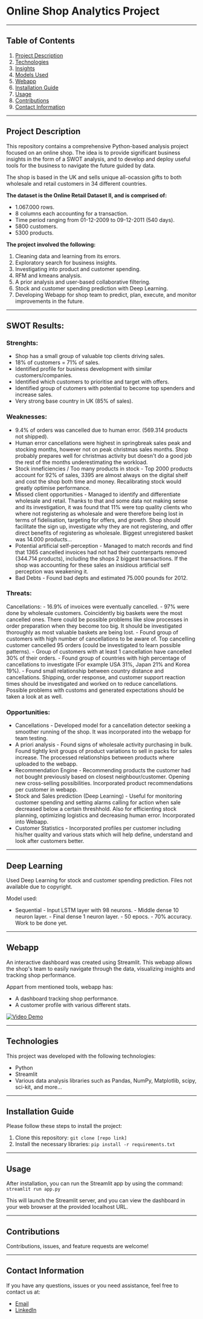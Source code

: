 # Online Shop Analytics Project

---

## Table of Contents
1. [Project Description](#project-description)
2. [Technologies](#technologies)
3. [Insights](#insights)
4. [Models Used](#models-used)
5. [Webapp](#webapp)
6. [Installation Guide](#installation-guide)
7. [Usage](#usage)
8. [Contributions](#contributions)
9. [Contact Information](#contact-information)

---

## Project Description
This repository contains a comprehensive Python-based analysis project focused on an online shop. The idea is to provide significant business insights in the form of a SWOT analysis, and to develop and deploy useful tools for the business to navigate the future guided by data. 

The shop is based in the UK and sells unique all-ocassion gifts to both wholesale and retail customers in 34 different countries.

**The dataset is the Online Retail Dataset II, and is comprised of:**
- 1.067.000 rows.
- 8 columns each accounting for a transaction.
- Time period ranging from 01-12-2009 to 09-12-2011 (540 days).
- 5800 customers.
- 5300 products.

**The project involved the following:**

1. Cleaning data and learning from its errors.
2. Exploratory search for business insights. 
4. Investigating into product and customer spending.
5. RFM and kmeans analysis.
7. A prior analysis and user-based collaborative filtering.
9. Stock and customer spending prediction with Deep Learning.
10. Developing Webapp for shop team to predict, plan, execute, and monitor improvements in the future.


---

## SWOT Results:

### **Strenghts:**
- Shop has a small group of valuable top clients driving sales.
- 18% of customers = 71% of sales.
- Identified profile for business development with similar customers/companies.
- Identified which customers to prioritise and target with offers.
- Identified group of cutomers with potential to become top spenders and increase sales.
- Very strong base country in UK (85% of sales).

### **Weaknesses:** 
- 9.4% of orders was cancelled due to human error. (569.314 products not shipped).
- Human error cancellations were highest in springbreak sales peak and stocking months, however not on peak christmas sales months. Shop probably prepares well for christmas activity but doesn't do a good job the rest of the months underestimating the workload.
- Stock inneficiencies / Too many products in stock - Top 2000 products account for 92% of sales, 3395 are almost always on the digital shelf and cost the shop both time and money. Recalibrating stock would greatly optimise performance.
- Missed client opportunities - Managed to identify and differentiate wholesale and retail. Thanks to that and some data not making sense and its investigation, it was found that 11%  were top quality clients who where not registering as wholesale and were therefore being lost in terms of fidelisation, targeting for offers, and growth. Shop should facilitate the sign up, investigate why they are not registering, and offer direct benefits of registering as wholesale. Biggest unregistered basket was 14.000 products...
- Potential artificial self-perception - Managed to match records and find that 1365 cancelled invoices had not had their cuonterparts removed (344.714 products), including the shops 2 biggest transactions. If the shop was accounting for these sales an insidious artificial self perception was weakening it.
- Bad Debts - Found bad depts and estimated 75.000 pounds for 2012.

### **Threats:** 

Cancellations:
      - 16.9% of invoices were eventually cancelled.
      - 97% were done by wholesale customers. Coincidently big baskets were the most cancelled ones. There could be possible problems like slow processes in order preparation when they become too big. It should be investigated thoroughly as most valuable baskets are being lost.
      - Found group of customers with high number of cancellations to be aware of. Top cancelling customer cancelled 95 orders (could be investigated to learn possible patterns). 
      - Group of customers with at least 1 cancellation have cancelled 30% of their orders.
      - Found group of countries with high percentage of cancellations to investigate (For example USA 31%, Japan 21% and Korea 19%).
      - Found small relationship between country distance and cancellations.
Shipping, order response, and customer support reaction times should be investigated and worked on to reduce cancellations. Possible problems with customs and generated expectations should be taken a look at as well.
      
### **Opportunities:** 

- Cancellations - Developed model for a cancellation detector seeking a smoother running of the shop. It was incorporated into the webapp for team testing.
- A priori analysis - Found signs of wholesale activity purchasing in bulk. Found tightly knit groups of product variations to sell in packs for sales increase. The processed relationships between products where uploaded to the webapp.
- Recommendation Engine - Recommending products the customer had not bought previously based on closest neighbour/customer. Opening new cross-selling possibilities. Incorporated product recommendations per customer in webapp.
- Stock and Sales prediction (Deep Learning) - Useful for monitoring customer spending and setting alarms calling for action when sale decreased below a certain threshhold. Also for efficienting stock planning, optimizing logistics and decreasing human error. Incorporated into Webapp.
- Customer Statistics - Incorporated profiles per customer including his/her quality and various stats which will help define, understand and look after customers better.


---

## Deep Learning
Used Deep Learning for stock and customer spending prediction. Files not available due to copyright. 

Model used:
- Sequential
       - Input LSTM layer with 98 neurons.
       - Middle dense 10 neuron layer.
       - Final dense 1 neuron layer.
       - 50 epocs.
       - 70% accuracy. Work to be done yet.

---

## Webapp
An interactive dashboard was created using Streamlit. This webapp allows the shop's team to easily navigate through the data, visualizing insights and tracking shop performance. 

Appart from mentioned tools, webapp has:

- A dashboard tracking shop performance.
- A customer profile with various different stats.

[![Video Demo](https://drive.google.com/uc?export=view&id=1u_kL-3Cm6bmjS0-WY5HvdGoIl4nVlCHZ)](http://www.youtube.com/watch?v=lbs-DYDiUv8 "Video Demo")

---

## Technologies
This project was developed with the following technologies:
* Python
* Streamlit
* Various data analysis libraries such as Pandas, NumPy, Matplotlib, scipy, sci-kit, and more...

---

## Installation Guide
Please follow these steps to install the project:

1. Clone this repository: `git clone [repo link]`
2. Install the necessary libraries: `pip install -r requirements.txt`

---

## Usage
After installation, you can run the Streamlit app by using the command: `streamlit run app.py`

This will launch the Streamlit server, and you can view the dashboard in your web browser at the provided localhost URL.

---

## Contributions
Contributions, issues, and feature requests are welcome! 

---

## Contact Information
If you have any questions, issues or you need assistance, feel free to contact us at:

* [Email](mailto:"luisalarconriva@gmail.com")
* [LinkedIn](https://www.linkedin.com/in/luis-alarc%C3%B3n-de-la-lastra-810113122/)
